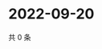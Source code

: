 # 2022-09-20

共 0 条

<!-- BEGIN WEIBO -->
<!-- 最后更新时间 Tue Sep 20 2022 01:31:37 GMT+0800 (China Standard Time) -->

<!-- END WEIBO -->
